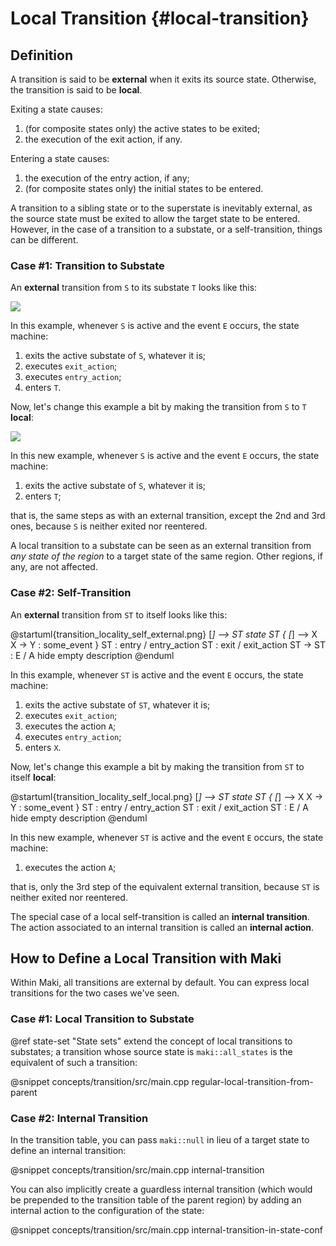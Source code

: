 # Local Transition {#local-transition}

## Definition

A transition is said to be **external** when it exits its source state. Otherwise, the transition is said to be **local**.

Exiting a state causes:

1. (for composite states only) the active states to be exited;
2. the execution of the exit action, if any.

Entering a state causes:

1. the execution of the entry action, if any;
2. (for composite states only) the initial states to be entered.

A transition to a sibling state or to the superstate is inevitably external, as the source state must be exited to allow the target state to be entered. However, in the case of a transition to a substate, or a self-transition, things can be different.

### Case #1: Transition to Substate

An **external** transition from `S` to its substate `T` looks like this:

![](transition_locality_substate_external.png)

In this example, whenever `S` is active and the event `E` occurs, the state machine:

1. exits the active substate of `S`, whatever it is;
2. executes `exit_action`;
3. executes `entry_action`;
4. enters `T`.

Now, let's change this example a bit by making the transition from `S` to `T` **local**:

![](transition_locality_substate_local.png)

In this new example, whenever `S` is active and the event `E` occurs, the state machine:

1. exits the active substate of `S`, whatever it is;
2. enters `T`;

that is, the same steps as with an external transition, except the 2nd and 3rd ones, because `S` is neither exited nor reentered.

A local transition to a substate can be seen as an external transition from *any state of the region* to a target state of the same region. Other regions, if any, are not affected.

### Case #2: Self-Transition

An **external** transition from `ST` to itself looks like this:

@startuml{transition_locality_self_external.png}
[*] --> ST
state ST {
    [*] --> X
    X -> Y : some_event
}
ST : entry / entry_action
ST : exit / exit_action
ST -> ST : E / A
hide empty description
@enduml

In this example, whenever `ST` is active and the event `E` occurs, the state machine:

1. exits the active substate of `ST`, whatever it is;
2. executes `exit_action`;
3. executes the action `A`;
4. executes `entry_action`;
5. enters `X`.

Now, let's change this example a bit by making the transition from `ST` to itself **local**:

@startuml{transition_locality_self_local.png}
[*] --> ST
state ST {
    [*] --> X
    X -> Y : some_event
}
ST : entry / entry_action
ST : exit / exit_action
ST : E / A
hide empty description
@enduml

In this new example, whenever `ST` is active and the event `E` occurs, the state machine:

1. executes the action `A`;

that is, only the 3rd step of the equivalent external transition, because `ST` is neither exited nor reentered.

The special case of a local self-transition is called an **internal transition**. The action associated to an internal transition is called an **internal action**.

## How to Define a Local Transition with Maki

Within Maki, all transitions are external by default. You can express local transitions for the two cases we've seen.

### Case #1: Local Transition to Substate

@ref state-set "State sets" extend the concept of local transitions to substates; a transition whose source state is `maki::all_states` is the equivalent of such a transition:

@snippet concepts/transition/src/main.cpp regular-local-transition-from-parent

### Case #2: Internal Transition

In the transition table, you can pass `maki::null` in lieu of a target state to define an internal transition:

@snippet concepts/transition/src/main.cpp internal-transition

You can also implicitly create a guardless internal transition (which would be prepended to the transition table of the parent region) by adding an internal action to the configuration of the state:

@snippet concepts/transition/src/main.cpp internal-transition-in-state-conf
